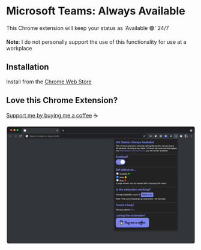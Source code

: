 # Microsoft Teams: Always Available

This Chrome extension will keep your status as 'Available 🟢' 24/7

**Note**: I do not personally support the use of this functionality for use at a workplace

## Installation

Install from the
[Chrome Web Store](https://chrome.google.com/webstore/detail/microsoft-teams-always-av/klbhkcdmilipmdaejfmhmphbdfiofoen?hl=en)

## Love this Chrome Extension?

[Support me by buying me a coffee](https://www.buymeacoffee.com/akump) ☕

![Alt text](src/images/example_store.png?raw=true 'Title')
